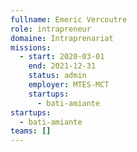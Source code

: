 ```yaml
---
fullname: Emeric Vercoutre
role: intrapreneur
domaine: Intraprenariat
missions:
  - start: 2020-03-01
    end: 2021-12-31
    status: admin
    employer: MTES-MCT
    startups:
      - bati-amiante
startups:
  - bati-amiante
teams: []
---
```

